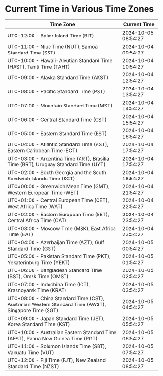 # Current Time in Various Time Zones

| Time Zone | Current Time |
|-----------|--------------|
| UTC-12:00 - Baker Island Time (BIT) | 2024-10-05 08:54:27 |
| UTC-11:00 - Niue Time (NUT), Samoa Standard Time (SST) | 2024-10-04 09:54:27 |
| UTC-10:00 - Hawaii-Aleutian Standard Time (HAST), Tahiti Time (TAHT) | 2024-10-04 10:54:27 |
| UTC-09:00 - Alaska Standard Time (AKST) | 2024-10-04 12:54:27 |
| UTC-08:00 - Pacific Standard Time (PST) | 2024-10-04 13:54:27 |
| UTC-07:00 - Mountain Standard Time (MST) | 2024-10-04 14:54:27 |
| UTC-06:00 - Central Standard Time (CST) | 2024-10-04 15:54:27 |
| UTC-05:00 - Eastern Standard Time (EST) | 2024-10-04 16:54:27 |
| UTC-04:00 - Atlantic Standard Time (AST), Eastern Caribbean Time (ECT) | 2024-10-04 17:54:27 |
| UTC-03:00 - Argentina Time (ART), Brasília Time (BRT), Uruguay Standard Time (UYT) | 2024-10-04 17:54:27 |
| UTC-02:00 - South Georgia and the South Sandwich Islands Time (SGT) | 2024-10-04 18:54:27 |
| UTC±00:00 - Greenwich Mean Time (GMT), Western European Time (WET) | 2024-10-04 21:54:27 |
| UTC+01:00 - Central European Time (CET), West Africa Time (WAT) | 2024-10-04 22:54:27 |
| UTC+02:00 - Eastern European Time (EET), Central Africa Time (CAT) | 2024-10-04 23:54:27 |
| UTC+03:00 - Moscow Time (MSK), East Africa Time (EAT) | 2024-10-04 23:54:27 |
| UTC+04:00 - Azerbaijan Time (AZT), Gulf Standard Time (GST) | 2024-10-05 00:54:27 |
| UTC+05:00 - Pakistan Standard Time (PKT), Yekaterinburg Time (YEKT) | 2024-10-05 01:54:27 |
| UTC+06:00 - Bangladesh Standard Time (BST), Omsk Time (OMST) | 2024-10-05 02:54:27 |
| UTC+07:00 - Indochina Time (ICT), Krasnoyarsk Time (KRAT) | 2024-10-05 03:54:27 |
| UTC+08:00 - China Standard Time (CST), Australian Western Standard Time (AWST), Singapore Time (SGT) | 2024-10-05 04:54:27 |
| UTC+09:00 - Japan Standard Time (JST), Korea Standard Time (KST) | 2024-10-05 05:54:27 |
| UTC+10:00 - Australian Eastern Standard Time (AEST), Papua New Guinea Time (PGT) | 2024-10-05 06:54:27 |
| UTC+11:00 - Solomon Islands Time (SBT), Vanuatu Time (VUT) | 2024-10-05 07:54:27 |
| UTC+12:00 - Fiji Time (FJT), New Zealand Standard Time (NZST) | 2024-10-05 08:54:27 |
